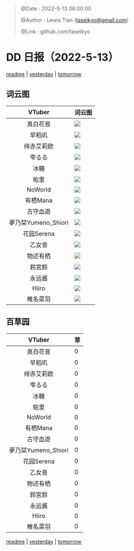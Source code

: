 > @Date    : 2022-5-13 08:00:00
>
> @Author  : Lewis Tian (taseikyo@gmail.com)
>
> @Link    : github.com/taseikyo

# DD 日报（2022-5-13）

[readme](../README.md) | [yesterday](2022-5-12.md) | [tomorrow](2022-5-14.md)

## 词云图

|VTuber|词云图|
|:-:|-|
|真白花音|![](../../images/daily/21402309_2022-5-13_purge_wordcloud.png)|
|早稻叽|![](../../images/daily/41682_2022-5-13_purge_wordcloud.png)|
|绯赤艾莉欧|![](../../images/daily/21396545_2022-5-13_purge_wordcloud.png)|
|雫るる|![](../../images/daily/21013446_2022-5-13_purge_wordcloud.png)|
|冰糖|![](../../images/daily/876396_2022-5-13_purge_wordcloud.png)|
|帕里|![](../../images/daily/4895312_2022-5-13_purge_wordcloud.png)|
|NoWorld|![](../../images/daily/21448649_2022-5-13_purge_wordcloud.png)|
|有栖Mana|![](../../images/daily/6542258_2022-5-13_purge_wordcloud.png)|
|古守血遊|![](../../images/daily/8725120_2022-5-13_purge_wordcloud.png)|
|夢乃栞Yumeno_Shiori|![](../../images/daily/14052636_2022-5-13_purge_wordcloud.png)|
|花园Serena|![](../../images/daily/14327465_2022-5-13_purge_wordcloud.png)|
|乙女音|![](../../images/daily/21320551_2022-5-13_purge_wordcloud.png)|
|物述有栖|![](../../images/daily/21449083_2022-5-13_purge_wordcloud.png)|
|鈴宮鈴|![](../../images/daily/21685677_2022-5-13_purge_wordcloud.png)|
|永远酱|![](../../images/daily/21701071_2022-5-13_purge_wordcloud.png)|
|Hiiro|![](../../images/daily/21919321_2022-5-13_purge_wordcloud.png)|
|椎名菜羽|![](../../images/daily/22347054_2022-5-13_purge_wordcloud.png)|

## 百草园

|VTuber|草|
|:-:|-|
|真白花音|0|
|早稻叽|0|
|绯赤艾莉欧|0|
|雫るる|0|
|冰糖|0|
|帕里|0|
|NoWorld|0|
|有栖Mana|0|
|古守血遊|0|
|夢乃栞Yumeno_Shiori|0|
|花园Serena|0|
|乙女音|0|
|物述有栖|0|
|鈴宮鈴|0|
|永远酱|0|
|Hiiro|0|
|椎名菜羽|0|

[readme](../README.md) | [yesterday](2022-5-12.md) | [tomorrow](2022-5-14.md)
